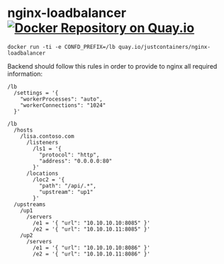 # nginx-loadbalancer [![Docker Repository on Quay.io](https://quay.io/repository/justcontainers/nginx-loadbalancer/status "Docker Repository on Quay.io")](https://quay.io/repository/justcontainers/nginx-loadbalancer)

```
docker run -ti -e CONFD_PREFIX=/lb quay.io/justcontainers/nginx-loadbalancer
```

Backend should follow this rules in order to provide to nginx all required information:

```
/lb
  /settings = '{
    "workerProcesses": "auto",
    "workerConnections": "1024"
  }'
```

```
/lb
  /hosts
    /lisa.contoso.com
      /listeners
        /ls1 = '{
          "protocol": "http",
          "address": "0.0.0.0:80"
        }'
      /locations
        /loc2 = '{
          "path": "/api/.*",
          "upstream": "up1"
        }'
  /upstreams
    /up1
      /servers
        /e1 = '{ "url": "10.10.10.10:8085" }'
        /e2 = '{ "url": "10.10.10.11:8085" }'
    /up2
      /servers
        /e1 = '{ "url": "10.10.10.10:8086" }'
        /e2 = '{ "url": "10.10.10.11:8086" }'
```